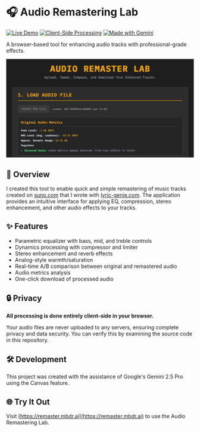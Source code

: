 # 🎧 Audio Remastering Lab

[![Live Demo](https://img.shields.io/badge/Live_Demo-remaster.mbdr.ai-F0A500)](https://remaster.mbdr.ai)
[![Client-Side Processing](https://img.shields.io/badge/Processing-Client_Side-22C55E)](https://github.com/mbdr-byte/audio-remaster)
[![Made with Gemini](https://img.shields.io/badge/Made_with-Gemini_2.5_Pro-blue)](https://gemini.google.com)

A browser-based tool for enhancing audio tracks with professional-grade effects.

<div align="center">
  <a href="https://remaster.mbdr.ai">
    <img src="assets/preview.png" alt="Audio Remastering Lab Screenshot" width="600">
  </a>
</div>

## 🚀 Overview

I created this tool to enable quick and simple remastering of music tracks created on [suno.com](https://suno.com) that I wrote with [lyric-genie.com](https://lyric-genie.com). The application provides an intuitive interface for applying EQ, compression, stereo enhancement, and other audio effects to your tracks.

## ✨ Features

- Parametric equalizer with bass, mid, and treble controls
- Dynamics processing with compressor and limiter
- Stereo enhancement and reverb effects
- Analog-style warmth/saturation
- Real-time A/B comparison between original and remastered audio
- Audio metrics analysis
- One-click download of processed audio

## 🔒 Privacy

**All processing is done entirely client-side in your browser.** 

Your audio files are never uploaded to any servers, ensuring complete privacy and data security. You can verify this by examining the source code in this repository.

## 🛠️ Development

This project was created with the assistance of Google's Gemini 2.5 Pro using the Canvas feature.

## 🌐 Try It Out

Visit [https://remaster.mbdr.ai](https://remaster.mbdr.ai) to use the Audio Remastering Lab. 
